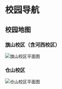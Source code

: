 # 校园导航
## 校园地图
### 旗山校区（含河西校区）
![旗山校区平面图](https://office.fjnu.edu.cn/_upload/article/images/2f/f4/e5339aaf4dfd8a8d0146fb48e69a/d82e273e-b001-4cd6-9398-f203cad3aac3.png)

### 仓山校区
![仓山校区平面图](https://xq.fjnu.edu.cn/_upload/article/images/a9/ff/66ddf674470ca9868fb3dc64e388/4aff7dfc-0e22-4449-ae92-4a413e9cd68b.jpg)